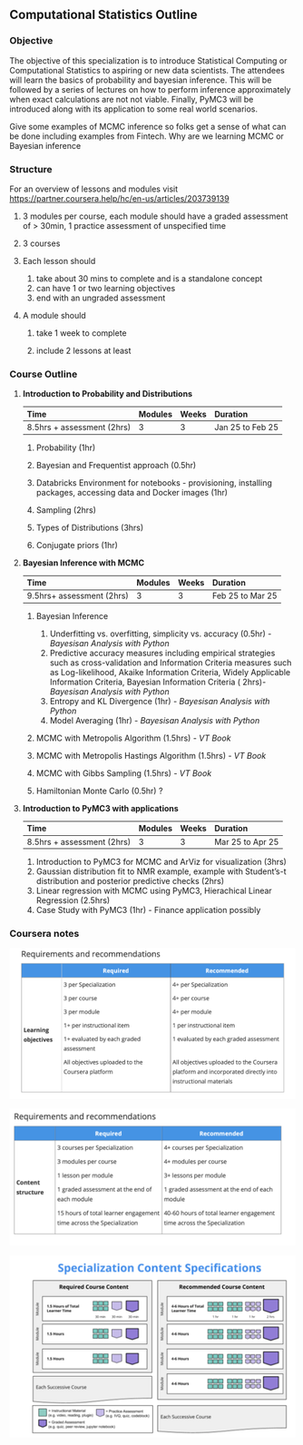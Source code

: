 ## Computational Statistics Outline



### Objective

The objective of this specialization is to introduce Statistical Computing or Computational Statistics to aspiring or new data scientists. The attendees will learn the basics of probability and bayesian inference. This will be followed by a series of lectures on how to perform inference approximately when exact calculations are not not viable. Finally, PyMC3 will be introduced along with its application to some real world scenarios.

Give some examples of MCMC inference so folks get a sense of what can be done including examples from Fintech. Why are we learning MCMC or Bayesian inference



### Structure

For an overview of lessons and modules visit https://partner.coursera.help/hc/en-us/articles/203739139

1. 3 modules per course, each module should have a graded assessment of > 30min, 1 practice assessment of unspecified time

2. 3 courses

3. Each lesson should 

   1. take about 30 mins to complete and is a standalone concept
   2. can have 1 or two learning objectives
   3. end with an ungraded assessment

4. A module should 

   1. take 1 week to complete

   2. include 2 lessons at least

      

### Course Outline

1. **Introduction to Probability and Distributions** 

   | Time                       | Modules | Weeks | Duration         |
   | -------------------------- | ------- | ----- | ---------------- |
   | 8.5hrs + assessment (2hrs) | 3       | 3     | Jan 25 to Feb 25 |

   1. Probability (1hr)

   2. Bayesian and Frequentist approach (0.5hr)

   3. Databricks Environment for notebooks - provisioning, installing packages, accessing data and Docker images (1hr)

   4. Sampling (2hrs)

   5. Types of Distributions (3hrs)

   6. Conjugate priors (1hr)

      

2. **Bayesian Inference with MCMC** 

   | Time                      | Modules | Weeks | Duration         |
   | ------------------------- | ------- | ----- | ---------------- |
   | 9.5hrs+ assessment (2hrs) | 3       | 3     | Feb 25 to Mar 25 |

   1. Bayesian Inference

      1. Underfitting vs. overfitting, simplicity vs. accuracy (0.5hr)  - *Bayesisan Analysis with Python*
      2. Predictive accuracy measures including empirical strategies such as cross-validation and Information Criteria measures such as Log-likelihood, Akaike Information Criteria, Widely   Applicable Information Criteria, Bayesian Information Criteria ( 2hrs)- *Bayesisan Analysis with Python*
      3. Entropy and KL Divergence (1hr) - *Bayesisan Analysis with Python*
      4. Model Averaging (1hr) - *Bayesisan Analysis with Python*

   2. MCMC with Metropolis Algorithm (1.5hrs) - *VT Book*

   3. MCMC with Metropolis Hastings Algorithm (1.5hrs) - *VT Book*

   4. MCMC with Gibbs Sampling (1.5hrs) - *VT Book*

   5. Hamiltonian Monte Carlo (0.5hr) ?

      

3. **Introduction to PyMC3 with applications** 

   | Time                       | Modules | Weeks | Duration         |
   | -------------------------- | ------- | ----- | ---------------- |
   | 8.5hrs + assessment (2hrs) | 3       | 3     | Mar 25 to Apr 25 |

   1. Introduction to PyMC3 for MCMC and ArViz for visualization (3hrs)
   2. Gaussian distribution fit to NMR example, example with Student’s-t distribution and posterior predictive checks (2hrs)
   3. Linear regression with MCMC using PyMC3, Hierachical Linear Regression (2.5hrs)
   4. Case Study with PyMC3 (1hr) - Finance application possibly



### Coursera notes

![Screen Shot 2020-08-20 at 5.48.28 AM](Coursera1.png)

![Screen Shot 2020-08-20 at 5.48.28 AM](Coursera2.png)

![Screen Shot 2020-08-20 at 5.49.15 AM](Coursera3.png)

